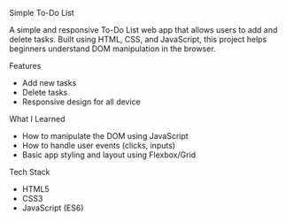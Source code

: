 Simple To-Do List

A simple and responsive To-Do List web app that allows users to add and delete tasks. Built using HTML, CSS, and JavaScript, this project helps beginners understand DOM manipulation in the browser.

Features
- Add new tasks
- Delete tasks
- Responsive design for all device

What I Learned
- How to manipulate the DOM using JavaScript
- How to handle user events (clicks, inputs)
- Basic app styling and layout using Flexbox/Grid

Tech Stack

- HTML5
- CSS3
- JavaScript (ES6)
